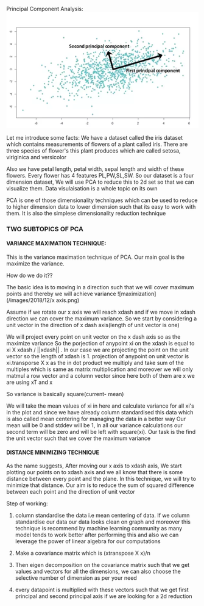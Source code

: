 Principal Component Analysis:
![Test](assets/README-d2036605.png)

Let me introduce some facts:
We have a dataset called the iris dataset which contains measurements of
flowers of a plant called iris. There are three species of flower's this plant produces which are called setosa, viriginica and versicolor

Also we have petal length, petal width, sepal length and width of these flowers. Every flower has 4 features PL,PW,SL,SW. So our dataset is a four dimension dataset, We will use PCA to reduce this to 2d set so that we can visualize them. Data visulaisation is a whole topic on its own

PCA is one of those dimensionality techniques which can be used to reduce to higher dimension data to lower dimension such that its easy to work with them. It is also the simplese dimensionality reduction technique

### TWO SUBTOPICS OF PCA

#### VARIANCE MAXIMATION TECHNIQUE:
This is the variance maximation technique of PCA. Our main goal is the maximize the variance.

How do we do it??

The basic idea is to moving in a direction such that we will cover maximum points and thereby we will achieve variance
![maximization](/images/2018/12/x axis.png)

Assume if we rotate our x axis we will reach xdash and if we move in xdash direction we can cover the maximum variance. So we start by considering a unit vector in the direction of x dash axis(length of unit vector is one)

We will project every point on unit vector on the x dash axis so as the maximize variance
So the porjection of anypoint xi on the xdash is equal to
xi X xdash / ||xdash|| . In our case we are projecting the point on the unit vector so the length of xdash is 1.
projection of anypoint on unit vector is xi.transporse X x as the in dot product we multiply and take sum of the multiples which is same as matrix multiplication and moreover we will only matmul a row vector and a column vector since here both of them are x we are using xT and x

So variance is basically square(current- mean)

We will take the mean values of xi in here and calculate variance for all xi's in the plot and since we have already column standardised this data which is also called mean centering for managing the data in a better way
Our mean will be 0 and stddev will be 1, In all our variance calculations our second term will be zero and will be left with square(xi). Our task is the find the unit vector such that we cover the maximum variance


#### DISTANCE MINIMIZING TECHNIQUE
As the name suggests, After moving our x axis to xdash axis, We start plotting our points on to xdash axis and we all know that there is some distance between every point and the plane. In this technique, we will try to minimize that distance. Our aim is to reduce the sum of squared difference between each point and the direction of unit vector


Step of working:

1. column standardise the data i.e mean centering of data. If we column standardise our data our data looks clean on graph and moreover this technique is recommend by machine learning community as many model tends to work better after performing this and also we can leverage the power of linear algebra for our computations

2. Make a covariance matrix which is (xtranspose X x)/n

3. Then eigen decomposition on the covariance matrix such that we get values and vectors for all the dimensions, we can also choose the selective number of dimension as per your need

4. every datapoint is multiplied with these vectors such that we get first principal and second principal axis if we are looking for a 2d reduction
